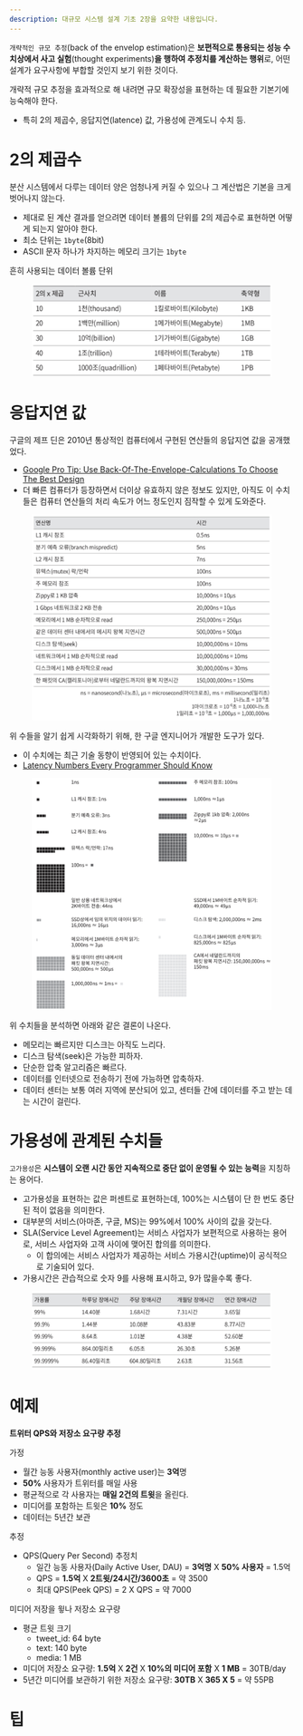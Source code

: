 ```yaml
---
description: 대규모 시스템 설계 기초 2장을 요약한 내용입니다.
---
```


`개략적인 규모 추정`(back of the envelop estimation)은 **보편적으로 통용되는 성능 수치상에서 사고 실험**(thought experiments)**을 행하여 추정치를 계산하는 행위**로, 어떤 설계가 요구사항에 부합할 것인지 보기 위한 것이다.

개략적 규모 추정을 효과적으로 해 내려면 규모 확장성을 표현하는 데 필요한 기본기에 능숙해야 한다.
- 특히 2의 제곱수, 응답지연(latence) 값, 가용성에 관계도니 수치 등.

# 2의 제곱수

분산 시스템에서 다루는 데이터 양은 엄청나게 커질 수 있으나 그 계산법은 기본을 크게 벗어나지 않는다.
- 제대로 된 계산 결과를 얻으려면 데이터 볼륨의 단위를 2의 제곱수로 표현하면 어떻게 되는지 알아야 한다.
- 최소 단위는 `1byte`(8bit)
- ASCII 문자 하나가 차지하는 메모리 크기는 `1byte`

흔히 사용되는 데이터 볼륨 단위

<figure><img src="../../.gitbook/assets/system-design-interview/power-of-2.png" alt=""><figcaption></figcaption></figure>

# 응답지연 값

구글의 제프 딘은 2010년 통상적인 컴퓨터에서 구현된 연산들의 응답지연 값을 공개했었다.
- [Google Pro Tip: Use Back-Of-The-Envelope-Calculations To Choose The Best Design](http://highscalability.com/blog/2011/1/26/google-pro-tip-use-back-of-the-envelope-calculations-to-choo.html)
- 더 빠른 컴퓨터가 등장하면서 더이상 유효하지 않은 정보도 있지만, 아직도 이 수치들은 컴퓨터 연산들의 처리 속도가 어느 정도인지 짐작할 수 있게 도와준다.

<figure><img src="../../.gitbook/assets/system-design-interview/response-delay-value.png" alt=""><figcaption></figcaption></figure>

위 수들을 알기 쉽게 시각화하기 위해, 한 구글 엔지니어가 개발한 도구가 있다.
- 이 수치에는 최근 기술 동향이 반영되어 있는 수치이다.
- [Latency Numbers Every Programmer Should Know](https://colin-scott.github.io/personal_website/research/interactive_latency.html)

<figure><img src="../../.gitbook/assets/system-design-interview/latency-numbers-every-programmer-should-know.png" alt=""><figcaption></figcaption></figure>

위 수치들을 분석하면 아래와 같은 결론이 나온다.
- 메모리는 빠르지만 디스크는 아직도 느리다.
- 디스크 탐색(seek)은 가능한 피하자.
- 단순한 압축 알고리즘은 빠르다.
- 데이터를 인터넷으로 전송하기 전에 가능하면 압축하자.
- 데이터 센터는 보통 여러 지역에 분산되어 있고, 센터들 간에 데이터를 주고 받는 데는 시간이 걸린다.

# 가용성에 관계된 수치들

`고가용성`은 **시스템이 오랜 시간 동안 지속적으로 중단 없이 운영될 수 있는 능력**을 지칭하는 용어다.
- 고가용성을 표현하는 값은 퍼센트로 표현하는데, 100%는 시스템이 단 한 번도 중단된 적이 없음을 의미한다.
- 대부분의 서비스(아마존, 구글, MS)는 99%에서 100% 사이의 값을 갖는다.
- SLA(Service Level Agreement)는 서비스 사업자가 보편적으로 사용하는 용어로, 서비스 사업자와 고객 사이에 맺어진 합의를 의미한다.
  - 이 합의에는 서비스 사업자가 제공하는 서비스 가용시간(uptime)이 공식적으로 기술되어 있다.
- 가용시간은 관습적으로 숫자 9를 사용해 표시하고, 9가 많을수록 좋다.

<figure><img src="../../.gitbook/assets/system-design-interview/high-availability.png" alt=""><figcaption></figcaption></figure>

# 예제

**트위터 QPS와 저장소 요구량 추정**

가정
- 월간 능동 사용자(monthly active user)는 **3억**명
- **50%** 사용자가 트위터를 매일 사용
- 평균적으로 각 사용자는 **매일 2건의 트윗**을 올린다.
- 미디어를 포함하는 트윗은 **10%** 정도
- 데이터는 5년간 보관

추정
- QPS(Query Per Second) 추정치
  - 일간 능동 사용자(Daily Active User, DAU) = **3억명** X **50% 사용자** = 1.5억
  - QPS = **1.5억** X **2트윗/24시간/3600초** = 약 3500
  - 최대 QPS(Peek QPS) = 2 X QPS = 약 7000

미디어 저장을 윟나 저장소 요구량
- 평균 트윗 크기
  - tweet_id: 64 byte
  - text: 140 byte
  - media: 1 MB
- 미디어 저장소 요구량: **1.5억** X **2건** X **10%의 미디어 포함** X **1 MB** = 30TB/day
- 5년간 미디어를 보관하기 위한 저장소 요구량: **30TB** X **365 X 5** = 약 55PB




# 팁
